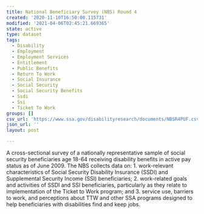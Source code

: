 ```yaml
---
title: National Beneficiary Survey (NBS) Round 4
created: '2020-11-10T16:50:00.115731'
modified: '2021-04-06T02:45:21.669365'
state: active
type: dataset
tags:
  - Disability
  - Employment
  - Employment Services
  - Entitlement
  - Public Benefits
  - Return To Work
  - Social Insurance
  - Social Security
  - Social Security Benefits
  - Ssdi
  - Ssi
  - Ticket To Work
groups: []
csv_url: 'https://www.ssa.gov/disabilityresearch/documents/NBSR4PUF.csv'
json_url: ''
layout: post

---
```

A cross-sectional survey of a nationally representative sample of social security beneficiaries age 18-64 receiving disability benefits in active pay status as of June 2009.  The NBS collects data on: 1. work-relevant characteristics of Social Security Disability Insurance (SSDI) and Supplemental Security Income (SSI) beneficiaries; 2.  work-related goals and activities of SSDI and SSI beneficiaries, particularly as they relate to implementation of the Ticket to Work program; and 3.  service use, barriers to work, and perceptions about TTW and other SSA programs designed to help beneficiaries with disabilities find and keep jobs.
